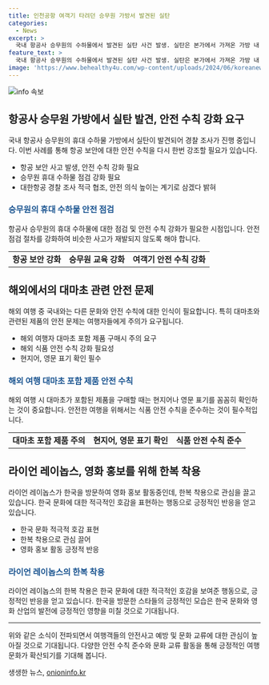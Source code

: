 ```yaml
---
title: 인천공항 여객기 타려던 승무원 가방서 발견된 실탄
categories:
  - News
excerpt: >
  국내 항공사 승무원의 수하물에서 발견된 실탄 사건 발생. 실탄은 본가에서 가져온 가방 내 파우치에 들어있었으며, 고의적 반입은 아니었음. 대한항공은 경찰조사 협조 및 안전의식 강조. 해외에서는 대마가 들어간 제품과 일반 제품이 함께 판매되어 주의 요망. 대마 초합법인 지역에서는 대마 제품을 쉽게 접할 수 있으며, 국정원은 관련 내용을 홍보 예정. 배우 라이언 레이놀즈가 한복 착용한 모습에 감동, 한국 방문에 대한 기쁨 표현 및 K팝에 호감을 밝힘.
feature_text: >
  국내 항공사 승무원의 수하물에서 발견된 실탄 사건 발생. 실탄은 본가에서 가져온 가방 내 파우치에 들어있었으며, 고의적 반입은 아니었음. 대한항공은 경찰조사 협조 및 안전의식 강조. 해외에서는 대마가 들어간 제품과 일반 제품이 함께 판매되어 주의 요망. 대마 초합법인 지역에서는 대마 제품을 쉽게 접할 수 있으며, 국정원은 관련 내용을 홍보 예정. 배우 라이언 레이놀즈가 한복 착용한 모습에 감동, 한국 방문에 대한 기쁨 표현 및 K팝에 호감을 밝힘.
image: 'https://www.behealthy4u.com/wp-content/uploads/2024/06/koreanews.jpg'
---
```


<p><img src="https://www.behealthy4u.com/wp-content/uploads/2024/06/koreanews.jpg" alt="info 속보" /></p>

<h2 data-ke-size="size26">항공사 승무원 가방에서 실탄 발견, 안전 수칙 강화 요구</h2>

<p data-ke-size="size16">국내 항공사 승무원의 휴대 수하물 가방에서 실탄이 발견되어 경찰 조사가 진행 중입니다. 이번 사례를 통해 항공 보안에 대한 안전 수칙을 다시 한번 강조할 필요가 있습니다.</p>

<ul>
  <li>항공 보안 사고 발생, 안전 수칙 강화 필요</li>
  <li>승무원 휴대 수하물 점검 강화 필요</li>
  <li>대한항공 경찰 조사 적극 협조, 안전 의식 높이는 계기로 삼겠다 밝혀</li>
</ul>

<h3><b><span style="color: #1a5490;">승무원의 휴대 수하물 안전 점검</span></b></h3>

<p data-ke-size="size16">항공사 승무원의 휴대 수하물에 대한 점검 및 안전 수칙 강화가 필요한 시점입니다. 안전 점검 절차를 강화하여 비슷한 사고가 재발되지 않도록 해야 합니다.</p>

<table>
  <tr>
    <td style="text-align: center; height: 17px;"><b>항공 보안 강화</b></td>
    <td style="text-align: center; height: 17px;"><b>승무원 교육 강화</b></td>
    <td style="text-align: center; height: 17px;"><b>여객기 안전 수칙 강화</b></td>
  </tr>
</table>

<h2 data-ke-size="size26">해외에서의 대마초 관련 안전 문제</h2>

<p data-ke-size="size16">해외 여행 중 국내와는 다른 문화와 안전 수칙에 대한 인식이 필요합니다. 특히 대마초와 관련된 제품의 안전 문제는 여행자들에게 주의가 요구됩니다.</p>

<ul>
  <li>해외 여행자 대마초 포함 제품 구매시 주의 요구</li>
  <li>해외 식품 안전 수칙 강화 필요성</li>
  <li>현지어, 영문 표기 확인 필수</li>
</ul>

<h3><b><span style="color: #1a5490;">해외 여행 대마초 포함 제품 안전 수칙</span></b></h3>

<p data-ke-size="size16">해외 여행 시 대마초가 포함된 제품을 구매할 때는 현지어나 영문 표기를 꼼꼼히 확인하는 것이 중요합니다. 안전한 여행을 위해서는 식품 안전 수칙을 준수하는 것이 필수적입니다.</p>

<table>
  <tr>
    <td style="text-align: center; height: 17px;"><b>대마초 포함 제품 주의</b></td>
    <td style="text-align: center; height: 17px;"><b>현지어, 영문 표기 확인</b></td>
    <td style="text-align: center; height: 17px;"><b>식품 안전 수칙 준수</b></td>
  </tr>
</table>

<h2 data-ke-size="size26">라이언 레이놉스, 영화 홍보를 위해 한복 착용</h2>

<p data-ke-size="size16">라이언 레이놉스가 한국을 방문하여 영화 홍보 활동중인데, 한복 착용으로 관심을 끌고 있습니다. 한국 문화에 대한 적극적인 호감을 표현하는 행동으로 긍정적인 반응을 얻고 있습니다.</p>

<ul>
  <li>한국 문화 적극적 호감 표현</li>
  <li>한복 착용으로 관심 끌어</li>
  <li>영화 홍보 활동 긍정적 반응</li>
</ul>

<h3><b><span style="color: #1a5490;">라이언 레이놉스의 한복 착용</span></b></h3>

<p data-ke-size="size16">라이언 레이놉스의 한복 착용은 한국 문화에 대한 적극적인 호감을 보여준 행동으로, 긍정적인 반응을 얻고 있습니다. 한국을 방문한 스타들의 긍정적인 모습은 한국 문화와 영화 산업의 발전에 긍정적인 영향을 미칠 것으로 기대됩니다.</p>

<hr>

<p data-ke-size="size16">위와 같은 소식이 전파되면서 여행객들의 안전사고 예방 및 문화 교류에 대한 관심이 높아질 것으로 기대됩니다. 다양한 안전 수칙 준수와 문화 교류 활동을 통해 긍정적인 여행 문화가 확산되기를 기대해 봅니다.</p>
생생한 뉴스, <a href="https://onioninfo.kr" rel="dofollow">onioninfo.kr</a>


